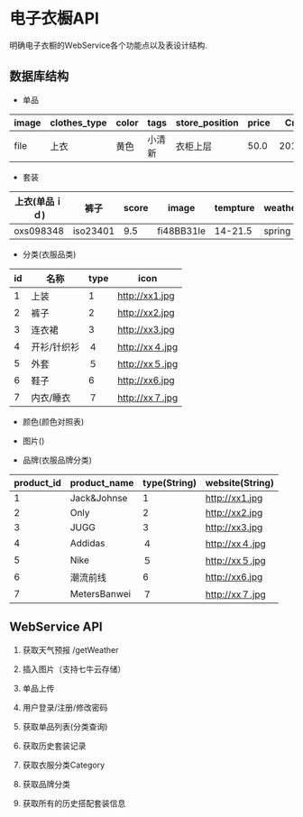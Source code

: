 # 电子衣橱API
明确电子衣橱的ＷebService各个功能点以及表设计结构.
## 数据库结构
* 单品

|image|clothes_type|color|tags |store_position|price|Create At|
|----|-------------|-----|-----|--------------|----|--------|
|file|上衣          |黄色 |小清新|衣柜上层        |50.0|2016/11/10|

* 套装

|上衣(单品ｉｄ)|裤子       　|score   |image     |tempture|weather|
|------------|------------|--------|----------|--------|--------|
|oxs098348   |iso23401    |9.5     |fi48BB31le|14-21.5 |spring  |

* 分类(衣服品类)

|id |名称 |type |icon |
|---|----|-----|-----|
|1  |上装 |1    |http://xx1.jpg|
|2|裤子|2|http://xx2.jpg|
|3|连衣裙|3|http://xx3.jpg|
|4|开衫/针织衫|４|http://xx４.jpg|
|5|外套|５|http://xx５.jpg|
|6|鞋子|6|http://xx6.jpg|
|7|内衣/睡衣|７|http://xx７.jpg|

* 颜色(颜色对照表)

* 图片()

* 品牌(衣服品牌分类)

|product_id |product_name|type(String) |website(String)
|---|-----------|-----|---------|
|1  |Jack&Johnse|1|http://xx1.jpg|
|2|Only|2|http://xx2.jpg|
|3|JUGG|3|http://xx3.jpg|
|4|Addidas|４|http://xx４.jpg|
|5|Nike|５|http://xx５.jpg|
|6|潮流前线|6|http://xx6.jpg|
|7|MetersBanwei|７|http://xx７.jpg|

## WebService API

 1. 获取天气预报 /getWeather

 2. 插入图片（支持七牛云存储）

 3. 单品上传

 4. 用户登录/注册/修改密码

 5. 获取单品列表(分类查询)

 6. 获取历史套装记录

 7. 获取衣服分类Category

 8. 获取品牌分类

 9. 获取所有的历史搭配套装信息
